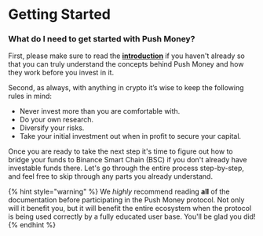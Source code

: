 # Getting Started

### **What do I need to get started with Push Money?**

First, please make sure to read the [**introduction**](../../) if you haven't already so that you can truly understand the concepts behind Push Money and how they work before you invest in it.

Second, as always, with anything in crypto it’s wise to keep the following rules in mind:

* Never invest more than you are comfortable with.
* Do your own research.
* Diversify your risks.
* Take your initial investment out when in profit to secure your capital.

Once you are ready to take the next step it's time to figure out how to bridge your funds to Binance Smart Chain (BSC) if you don't already have investable funds there. Let's go through the entire process step-by-step, and feel free to skip through any parts you already understand.

{% hint style="warning" %}
We _highly_ recommend reading **all** of the documentation before participating in the Push Money protocol. Not only will it benefit you, but it will benefit the entire ecosystem when the protocol is being used correctly by a fully educated user base. You'll be glad you did!
{% endhint %}
